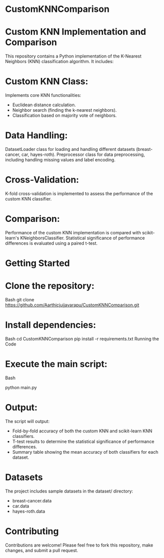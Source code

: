 # CustomKNNComparison

# Custom KNN Implementation and Comparison

This repository contains a Python implementation of the K-Nearest Neighbors (KNN) classification algorithm. It includes:

# Custom KNN Class:
Implements core KNN functionalities:
* Euclidean distance calculation.
* Neighbor search (finding the k-nearest neighbors).
* Classification based on majority vote of neighbors.

# Data Handling:
DatasetLoader class for loading and handling different datasets (breast-cancer, car, hayes-roth).
Preprocessor class for data preprocessing, including handling missing values and label encoding.

# Cross-Validation:
K-fold cross-validation is implemented to assess the performance of the custom KNN classifier.

# Comparison:
Performance of the custom KNN implementation is compared with scikit-learn's KNeighborsClassifier.
Statistical significance of performance differences is evaluated using a paired t-test.

# Getting Started

# Clone the repository:
Bash
git clone <https://github.com/Aarthicjujjavarapu/CustomKNNComparison.git>

# Install dependencies:
Bash
cd CustomKNNComparison 
pip install -r requirements.txt 
Running the Code

# Execute the main script:
Bash

python main.py

# Output:

The script will output:
* Fold-by-fold accuracy of both the custom KNN and scikit-learn KNN classifiers.
* T-test results to determine the statistical significance of performance differences.
* Summary table showing the mean accuracy of both classifiers for each dataset.

# Datasets
The project includes sample datasets in the dataset/ directory:
* breast-cancer.data
* car.data
* hayes-roth.data

# Contributing
 Contributions are welcome! Please feel free to fork this repository, make changes, and submit a pull request.
